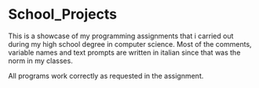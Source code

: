 # School_Projects
This is a showcase of my programming assignments that i carried out during my high school degree in computer science. Most of the comments, variable names and text prompts are written in italian since that was the norm in my classes. 

All programs work correctly as requested in the assignment.
